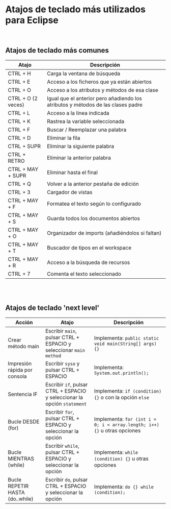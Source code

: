 # Atajos de teclado más utilizados para Eclipse

</br>

## Atajos de teclado más comunes
| Atajo | Descripción |
|-------|------------|
| CTRL + H | Carga la ventana de búsqueda |
| CTRL + E | Acceso a los ficheros que ya están abiertos |
| CTRL + O | Acceso a los atributos y métodos de esa clase |
| CTRL + O (2 veces) | Igual que el anterior pero añadiendo los atributos y métodos de las clases padre |
| CTRL + L | Acceso a la línea indicada |
| CTRL + K | Rastrea la variable seleccionada |
| CTRL + F | Buscar / Reemplazar una palabra |
| CTRL + D | Eliminar la fila |
| CTRL + SUPR | Eliminar la siguiente palabra |
| CTRL + RETRO | Eliminar la anterior palabra |
| CTRL + MAY + SUPR | Eliminar hasta el final |
| CTRL + Q | Volver a la anterior pestaña de edición |
| CTRL + 3 | Cargador de vistas |
| CTRL + MAY + F | Formatea el texto según lo configurado |
| CTRL + MAY + S | Guarda todos los documentos abiertos |
| CTRL + MAY + O | Organizador de imports (añadiéndolos si faltan) |
| CTRL + MAY + T | Buscador de tipos en el workspace |
| CTRL + MAY + R | Acceso a la búsqueda de recursos |
| CTRL + 7 | Comenta el texto seleccionado |

</br>
</br>

## Atajos de teclado 'next level'
| Acción | Atajo | Descripción |
|--------|-------|-------------|
| Crear método main | Escribir `main`, pulsar CTRL + ESPACIO y seleccionar `main method` | Implementa: `public static void main(String[] args) {}` |
| Impresión rápida por consola | Escribir `syso` y pulsar CTRL + ESPACIO | Implementa: `System.out.println();` |
| Sentencia IF | Escribir `if`, pulsar CTRL + ESPACIO y seleccionar la opción `statement` | Implementa: `if (condition) {}` o con la opción `else` |
| Bucle DESDE (for) | Escribir `for`, pulsar CTRL + ESPACIO y seleccionar la opción | Implementa: `for (int i = 0; i < array.length; i++) {}` u otras opciones |
| Bucle MIENTRAS (while) | Escribir `while`, pulsar CTRL + ESPACIO y seleccionar la opción | Implementa: `while (condition) {}` u otras opciones |
| Bucle REPETIR HASTA (do..while) | Escribir `do`, pulsar CTRL + ESPACIO y seleccionar la opción | Implementa: `do {} while (condition);` |
